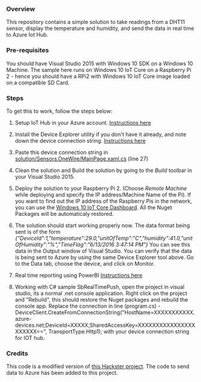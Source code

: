 ### Overview
This repository contains a simple solution to take readings from a DHT11 sensor, display the temperature and humidity, and send the data in real time to Azure Iot Hub.

### Pre-requisites
You should have Visual Studio 2015 with Windows 10 SDK on a Windows 10 Machine. The sample here runs on Windows 10 IoT Core on a Raspberry Pi 2 - hence you should have a RPi2 with Windows 10 IoT Core image loaded on a compatible SD Card.

### Steps
To get this to work, follow the steps below:

1.  Setup IoT Hub in your Azure account. [Instructions here](https://github.com/Azure/azure-iot-sdks/blob/master/doc/setup_iothub.md)

2.  Install the Device Explorer utility if you don't have it already, and note down the device connection string. [Instructions here](https://github.com/Azure/azure-iot-sdks/blob/master/tools/DeviceExplorer/doc/how_to_use_device_explorer.md)

3.  Paste this device connection string in [solution/Sensors.OneWire/MainPage.xaml.cs](https://github.com/saurabhkirtani/dht11-azureIoT/blob/master/solution/Sensors.OneWire/MainPage.xaml.cs#L27) (line 27)

4.  Clean the solution and Build the solution by going to the *Build* toolbar in your Visual Studio 2015.

5.  Deploy the solution to your Raspberry Pi 2. (Choose *Remote Machine* while deploying and specify the IP address/Machine Name of the Pi). If you want to find out the IP address of the Raspberry Pis in the network, you can use the [Windows 10 IoT Core Dashboard](https://developer.microsoft.com/en-us/windows/iot/downloads). All the Nuget Packages will be automaticaly restored.

6.  The solution should start working properly now. The data format being sent is of the form *{"DeviceId":1,"temperature":29.0,"unitOfTemp":"C","humidity":41.0,"unitOfHumidity":"%","TimeFlag":"6/13/2016 3:47:14 PM"}*
    You can see this data in the Output window of Visual Studio. You can verify that the data is being sent to Azure by using the same Device Explorer tool above. Go to the Data tab, choose the device, and click on Monitor.

7. Real time reporting using PowerBI [Instructions here](https://github.com/saurabhkirtani/dht11-azureIoT/blob/master/powerbi-setup.md)

8. Working with C# sample SbRealTimePush, open the project in visual studio, its a normal .net console application. Right click on the project and "Rebuild", this should restore the Nuget packages and rebuild the console app.
Replace the connection in line (program.cs) - DeviceClient.CreateFromConnectionString("HostName=XXXXXXXXXXX.azure-devices.net;DeviceId=XXXXX;SharedAccessKey=XXXXXXXXXXXXXXXXXXXXXX==", TransportType.Http1);
with your device connection string for IOT hub.
                     
### Credits
This code is a modified version of [this Hackster project](https://www.hackster.io/porrey/dht11-dht22-temperature-sensor-077790). The code to send data to Azure has been added to this project.

